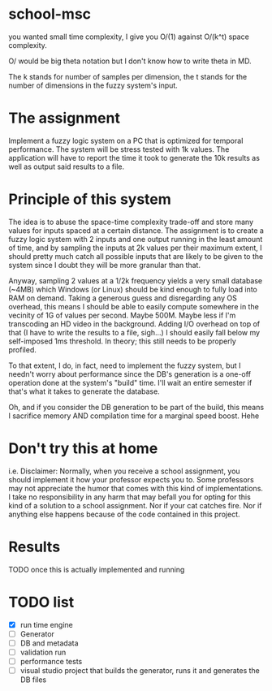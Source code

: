 school-msc
==========

you wanted small time complexity, I give you O/(1) against O/(k^t) space complexity.

O/ would be big theta notation but I don't know how to write theta in MD.

The k stands for number of samples per dimension, the t stands for the number of dimensions in the fuzzy system's input.

The assignment
==============

Implement a fuzzy logic system on a PC that is optimized for temporal performance. The system will be stress tested with 1k values. The application will have to report the time it took to generate the 10k results as well as output said results to a file.

Principle of this system
========================

The idea is to abuse the space-time complexity trade-off and store many values for inputs spaced at a certain distance. The assignment is to create a fuzzy logic system with 2 inputs and one output running in the least amount of time, and by sampling the inputs at 2k values per their maximum extent, I should pretty much catch all possible inputs that are likely to be given to the system since I doubt they will be more granular than that.

Anyway, sampling 2 values at a 1/2k frequency yields a very small database (~4MB) which Windows (or Linux) should be kind enough to fully load into RAM on demand. Taking a generous guess and disregarding any OS overhead, this means I should be able to easily compute somewhere in the vecinity of 1G of values per second. Maybe 500M. Maybe less if I'm transcoding an HD video in the background. Adding I/O overhead on top of that (I have to write the results to a file, sigh...) I should easily fall below my self-imposed 1ms threshold. In theory; this still needs to be properly profiled.

To that extent, I do, in fact, need to implement the fuzzy system, but I needn't worry about performance since the DB's generation is a one-off operation done at the system's "build" time. I'll wait an entire semester if that's what it takes to generate the database.

Oh, and if you consider the DB generation to be part of the build, this means I sacrifice memory AND compilation time for a marginal speed boost. Hehe

Don't try this at home
======================

i.e. Disclaimer: Normally, when you receive a school assignment, you should implement it how your professor expects you to. Some professors may not appreciate the humor that comes with this kind of implementations. I take no responsibility in any harm that may befall you for opting for this kind of a solution to a school assignment. Nor if your cat catches fire. Nor if anything else happens because of the code contained in this project.

Results
=======

TODO once this is actually implemented and running

TODO list
=========

* [x] run time engine
* [ ] Generator
* [ ] DB and metadata
* [ ] validation run
* [ ] performance tests
* [ ] visual studio project that builds the generator, runs it and generates the DB files
